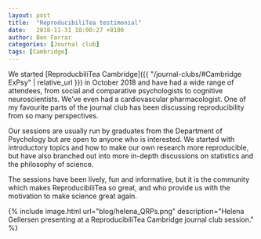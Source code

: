 ```yaml
---
layout: post
title:  "ReproducibiliTea testimonial"
date:   2018-11-31 18:00:27 +0100
author: Ben Farrar
categories: [Journal club]
tags: [Cambridge]
---
```


We started [ReproducbiliTea Cambridge]({{ "/journal-clubs/#Cambridge ExPsy" | relative_url }}) in October 2018 and have had a wide range of attendees, from social and comparative psychologists to cognitive neuroscientists. We’ve even had a cardiovascular pharmacologist. One of my favourite parts of the journal club has been discussing reproducibility from so many perspectives.
  
Our sessions are usually run by graduates from the Department of Psychology but are open to anyone who is interested. We started with introductory topics and how to make our own research more reproducible, but have also branched out into more in-depth discussions on statistics and the philosophy of science.
      
The sessions have been lively, fun and informative, but it is the community which makes ReproducibiliTea so great, and who provide us with the motivation to make science great again.  

{% include image.html url="blog/helena_QRPs.png" description="Helena Gellersen presenting at a ReproducibiliTea Cambridge journal club session." %}